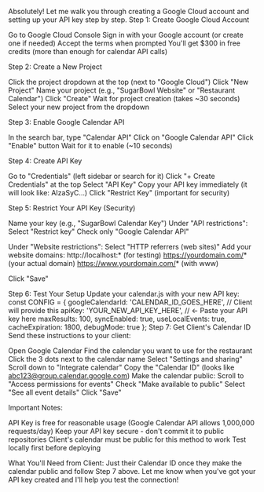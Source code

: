 Absolutely! Let me walk you through creating a Google Cloud account and setting up your API key step by step.
Step 1: Create Google Cloud Account

Go to Google Cloud Console
Sign in with your Google account (or create one if needed)
Accept the terms when prompted
You'll get $300 in free credits (more than enough for calendar API calls)

Step 2: Create a New Project

Click the project dropdown at the top (next to "Google Cloud")
Click "New Project"
Name your project (e.g., "SugarBowl Website" or "Restaurant Calendar")
Click "Create"
Wait for project creation (takes ~30 seconds)
Select your new project from the dropdown

Step 3: Enable Google Calendar API

In the search bar, type "Calendar API"
Click on "Google Calendar API"
Click "Enable" button
Wait for it to enable (~10 seconds)

Step 4: Create API Key

Go to "Credentials" (left sidebar or search for it)
Click "+ Create Credentials" at the top
Select "API Key"
Copy your API key immediately (it will look like: AIzaSyC...)
Click "Restrict Key" (important for security)

Step 5: Restrict Your API Key (Security)

Name your key (e.g., "SugarBowl Calendar Key")
Under "API restrictions":
Select "Restrict key"
Check only "Google Calendar API"


Under "Website restrictions":
Select "HTTP referrers (web sites)"
Add your website domains:
http://localhost:* (for testing)
https://yourdomain.com/* (your actual domain)
https://www.yourdomain.com/* (with www)




Click "Save"

Step 6: Test Your Setup
Update your calendar.js with your new API key:
const CONFIG = {
    googleCalendarId: 'CALENDAR_ID_GOES_HERE', // Client will provide this
    apiKey: 'YOUR_NEW_API_KEY_HERE', // ← Paste your API key here
    maxResults: 100,
    syncEnabled: true,
    useLocalEvents: true,
    cacheExpiration: 1800,
    debugMode: true
};
Step 7: Get Client's Calendar ID
Send these instructions to your client:

Open Google Calendar
Find the calendar you want to use for the restaurant
Click the 3 dots next to the calendar name
Select "Settings and sharing"
Scroll down to "Integrate calendar"
Copy the "Calendar ID" (looks like abc123@group.calendar.google.com)
Make the calendar public:
Scroll to "Access permissions for events"
Check "Make available to public"
Select "See all event details"
Click "Save"



Important Notes:

API Key is free for reasonable usage (Google Calendar API allows 1,000,000 requests/day)
Keep your API key secure - don't commit it to public repositories
Client's calendar must be public for this method to work
Test locally first before deploying

What You'll Need from Client:
Just their Calendar ID once they make the calendar public and follow Step 7 above.
Let me know when you've got your API key created and I'll help you test the connection!